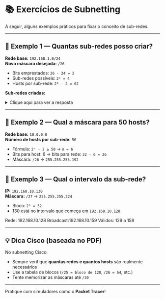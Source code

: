 # 📚 Exercícios de Subnetting

A seguir, alguns exemplos práticos para fixar o conceito de sub-redes.

---

## 🧪 Exemplo 1 — Quantas sub-redes posso criar?

**Rede base:** `192.168.1.0/24`  
**Nova máscara desejada:** `/26`

- Bits emprestados: `26 - 24 = 2`
- Sub-redes possíveis: `2² = 4`
- Hosts por sub-rede: `2⁶ - 2 = 62`

**Sub-redes criadas:** <details> <summary> Clique aqui para ver a resposta</summary>





    192.168.1.0 - 192.168.1.63

    192.168.1.64 - 192.168.1.127

    192.168.1.128 - 192.168.1.191

    192.168.1.192 - 192.168.1.25

</details>

---

## 🧪 Exemplo 2 — Qual a máscara para 50 hosts?

**Rede base:** `10.0.0.0`  
**Número de hosts por sub-rede:** `50`

- Fórmula: `2ⁿ - 2 ≥ 50` → `n = 6`
- Bits para host: 6 → bits para rede: `32 - 6 = 26`
- Máscara: `/26` → `255.255.255.192`

---

## 🧪 Exemplo 3 — Qual o intervalo da sub-rede?

**IP:** `192.168.10.130`  
**Máscara:** `/27` → `255.255.255.224`

- Bloco: `2⁵ = 32`
- 130 está no intervalo que começa em `192.168.10.128`

Rede: 192.168.10.128
Broadcast:192.168.10.159
Válidos: 129 a 158


---

## 💡 Dica Cisco (baseada no PDF)

No subnetting Cisco:
- Sempre verifique **quantas redes e quantos hosts** são realmente necessários
- Use a tabela de blocos (`/25 = bloco de 128`, `/26 = 64`, etc.)
- Tente memorizar as máscaras até `/30`

---

Pratique com simuladores como o **Packet Tracer**!

